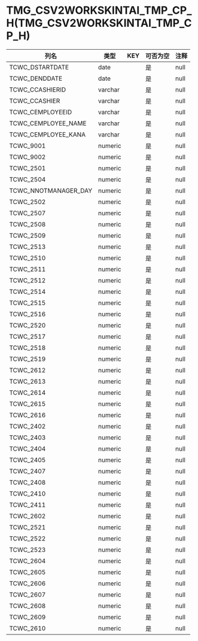 # TMG_CSV2WORKSKINTAI_TMP_CP_H(TMG_CSV2WORKSKINTAI_TMP_CP_H)
| 列名   | 类型   | KEY  | 可否为空 | 注释   |
| ---- | ---- | ---- | ---- | ---- |
|TCWC_DSTARTDATE|date||是|null|
|TCWC_DENDDATE|date||是|null|
|TCWC_CCASHIERID|varchar||是|null|
|TCWC_CCASHIER|varchar||是|null|
|TCWC_CEMPLOYEEID|varchar||是|null|
|TCWC_CEMPLOYEE_NAME|varchar||是|null|
|TCWC_CEMPLOYEE_KANA|varchar||是|null|
|TCWC_9001|numeric||是|null|
|TCWC_9002|numeric||是|null|
|TCWC_2501|numeric||是|null|
|TCWC_2504|numeric||是|null|
|TCWC_NNOTMANAGER_DAY|numeric||是|null|
|TCWC_2502|numeric||是|null|
|TCWC_2507|numeric||是|null|
|TCWC_2508|numeric||是|null|
|TCWC_2509|numeric||是|null|
|TCWC_2513|numeric||是|null|
|TCWC_2510|numeric||是|null|
|TCWC_2511|numeric||是|null|
|TCWC_2512|numeric||是|null|
|TCWC_2514|numeric||是|null|
|TCWC_2515|numeric||是|null|
|TCWC_2516|numeric||是|null|
|TCWC_2520|numeric||是|null|
|TCWC_2517|numeric||是|null|
|TCWC_2518|numeric||是|null|
|TCWC_2519|numeric||是|null|
|TCWC_2612|numeric||是|null|
|TCWC_2613|numeric||是|null|
|TCWC_2614|numeric||是|null|
|TCWC_2615|numeric||是|null|
|TCWC_2616|numeric||是|null|
|TCWC_2402|numeric||是|null|
|TCWC_2403|numeric||是|null|
|TCWC_2404|numeric||是|null|
|TCWC_2405|numeric||是|null|
|TCWC_2407|numeric||是|null|
|TCWC_2408|numeric||是|null|
|TCWC_2410|numeric||是|null|
|TCWC_2411|numeric||是|null|
|TCWC_2602|numeric||是|null|
|TCWC_2521|numeric||是|null|
|TCWC_2522|numeric||是|null|
|TCWC_2523|numeric||是|null|
|TCWC_2604|numeric||是|null|
|TCWC_2605|numeric||是|null|
|TCWC_2606|numeric||是|null|
|TCWC_2607|numeric||是|null|
|TCWC_2608|numeric||是|null|
|TCWC_2609|numeric||是|null|
|TCWC_2610|numeric||是|null|
